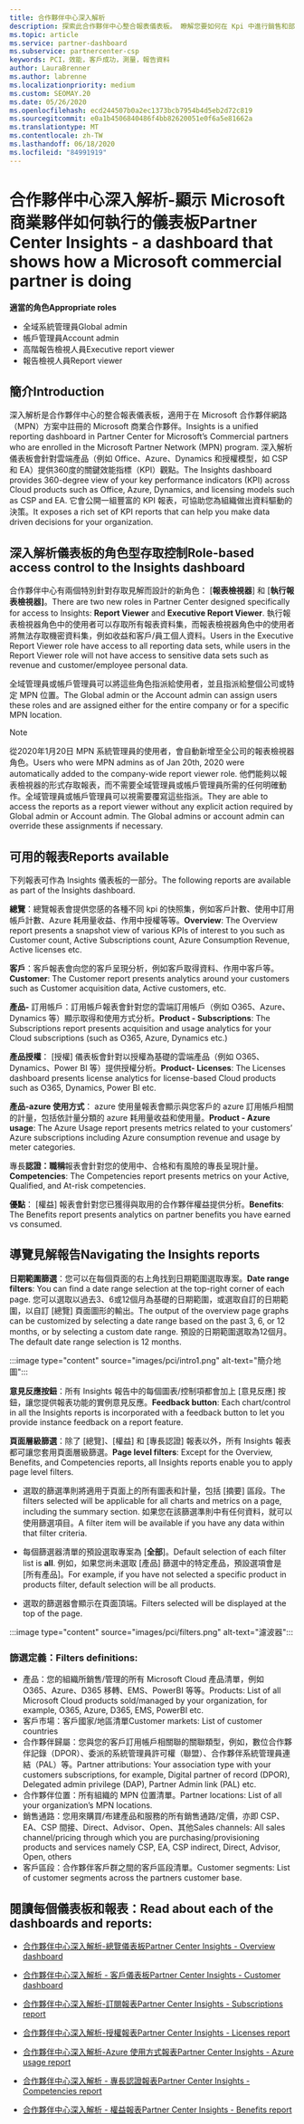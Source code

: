 ```yaml
---
title: 合作夥伴中心深入解析
description: 探索此合作夥伴中心整合報表儀表板。 瞭解您要如何在 Kpi 中進行銷售和部署、客戶開發等等。
ms.topic: article
ms.service: partner-dashboard
ms.subservice: partnercenter-csp
keywords: PCI，效能，客戶成功，測量，報告資料
author: LauraBrenner
ms.author: labrenne
ms.localizationpriority: medium
ms.custom: SEOMAY.20
ms.date: 05/26/2020
ms.openlocfilehash: ecd244507b0a2ec1373bcb7954b4d5eb2d72c819
ms.sourcegitcommit: e0a1b4506840486f4bb82620051e0f6a5e81662a
ms.translationtype: MT
ms.contentlocale: zh-TW
ms.lasthandoff: 06/18/2020
ms.locfileid: "84991919"
---
```

# <a name="partner-center-insights---a-dashboard-that-shows-how-a-microsoft-commercial-partner-is-doing"></a><span data-ttu-id="777f7-105">合作夥伴中心深入解析-顯示 Microsoft 商業夥伴如何執行的儀表板</span><span class="sxs-lookup"><span data-stu-id="777f7-105">Partner Center Insights - a dashboard that shows how a Microsoft commercial partner is doing</span></span>

<span data-ttu-id="777f7-106">**適當的角色**</span><span class="sxs-lookup"><span data-stu-id="777f7-106">**Appropriate roles**</span></span>
- <span data-ttu-id="777f7-107">全域系統管理員</span><span class="sxs-lookup"><span data-stu-id="777f7-107">Global admin</span></span>
- <span data-ttu-id="777f7-108">帳戶管理員</span><span class="sxs-lookup"><span data-stu-id="777f7-108">Account admin</span></span>
- <span data-ttu-id="777f7-109">高階報告檢視人員</span><span class="sxs-lookup"><span data-stu-id="777f7-109">Executive report viewer</span></span>
- <span data-ttu-id="777f7-110">報告檢視人員</span><span class="sxs-lookup"><span data-stu-id="777f7-110">Report viewer</span></span>

## <a name="introduction"></a><span data-ttu-id="777f7-111">簡介</span><span class="sxs-lookup"><span data-stu-id="777f7-111">Introduction</span></span>

<span data-ttu-id="777f7-112">深入解析是合作夥伴中心的整合報表儀表板，適用于在 Microsoft 合作夥伴網路（MPN）方案中註冊的 Microsoft 商業合作夥伴。</span><span class="sxs-lookup"><span data-stu-id="777f7-112">Insights is a unified reporting dashboard in Partner Center for Microsoft’s Commercial partners who are enrolled in the Microsoft Partner Network (MPN) program.</span></span> <span data-ttu-id="777f7-113">深入解析儀表板會針對雲端產品（例如 Office、Azure、Dynamics 和授權模型，如 CSP 和 EA）提供360度的關鍵效能指標（KPI）觀點。</span><span class="sxs-lookup"><span data-stu-id="777f7-113">The Insights dashboard provides 360-degree view of your key performance indicators (KPI) across Cloud products such as Office, Azure, Dynamics, and licensing models such as CSP and EA.</span></span> <span data-ttu-id="777f7-114">它會公開一組豐富的 KPI 報表，可協助您為組織做出資料驅動的決策。</span><span class="sxs-lookup"><span data-stu-id="777f7-114">It exposes a rich set of KPI reports that can help you make data driven decisions for your organization.</span></span> 

## <a name="role-based-access-control-to-the-insights-dashboard"></a><span data-ttu-id="777f7-115">深入解析儀表板的角色型存取控制</span><span class="sxs-lookup"><span data-stu-id="777f7-115">Role-based access control to the Insights dashboard</span></span>

<span data-ttu-id="777f7-116">合作夥伴中心有兩個特別針對存取見解而設計的新角色： [**報表檢視器**] 和 [**執行報表檢視器]**。</span><span class="sxs-lookup"><span data-stu-id="777f7-116">There are two new roles in Partner Center designed specifically for access to Insights: **Report Viewer** and **Executive Report Viewer**.</span></span> <span data-ttu-id="777f7-117">執行報表檢視器角色中的使用者可以存取所有報表資料集，而報表檢視器角色中的使用者將無法存取機密資料集，例如收益和客戶/員工個人資料。</span><span class="sxs-lookup"><span data-stu-id="777f7-117">Users in the Executive Report Viewer role have access to all reporting data sets, while users in the Report Viewer role will not have access to sensitive data sets such as revenue and customer/employee personal data.</span></span> 

<span data-ttu-id="777f7-118">全域管理員或帳戶管理員可以將這些角色指派給使用者，並且指派給整個公司或特定 MPN 位置。</span><span class="sxs-lookup"><span data-stu-id="777f7-118">The Global admin or the Account admin can assign users these roles and are assigned either for the entire company or for a specific MPN location.</span></span>  

>[!Note] 
><span data-ttu-id="777f7-119">從2020年1月20日 MPN 系統管理員的使用者，會自動新增至全公司的報表檢視器角色。</span><span class="sxs-lookup"><span data-stu-id="777f7-119">Users who were MPN admins as of Jan 20th, 2020 were automatically added to the company-wide report viewer role.</span></span> <span data-ttu-id="777f7-120">他們能夠以報表檢視器的形式存取報表，而不需要全域管理員或帳戶管理員所需的任何明確動作。全域管理員或帳戶管理員可以視需要覆寫這些指派。</span><span class="sxs-lookup"><span data-stu-id="777f7-120">They are able to access the reports as a report viewer without any explicit action required by Global admin or Account admin. The Global admins or account admin can override these assignments if necessary.</span></span> 

## <a name="reports-available"></a><span data-ttu-id="777f7-121">可用的報表</span><span class="sxs-lookup"><span data-stu-id="777f7-121">Reports available</span></span>

<span data-ttu-id="777f7-122">下列報表可作為 Insights 儀表板的一部分。</span><span class="sxs-lookup"><span data-stu-id="777f7-122">The following reports are available as part of the Insights dashboard.</span></span>

<span data-ttu-id="777f7-123">**總覽**：總覽報表會提供您感的各種不同 kpi 的快照集，例如客戶計數、使用中訂用帳戶計數、Azure 耗用量收益、作用中授權等等。</span><span class="sxs-lookup"><span data-stu-id="777f7-123">**Overview**: The Overview report presents a snapshot view of various KPIs of interest to you such as Customer count, Active Subscriptions count, Azure Consumption Revenue, Active licenses etc.</span></span>

<span data-ttu-id="777f7-124">**客戶**：客戶報表會向您的客戶呈現分析，例如客戶取得資料、作用中客戶等。</span><span class="sxs-lookup"><span data-stu-id="777f7-124">**Customer**: The Customer report presents analytics around your customers such as Customer acquisition data, Active customers, etc.</span></span>

<span data-ttu-id="777f7-125">**產品-** 訂用帳戶：訂用帳戶報表會針對您的雲端訂用帳戶（例如 O365、Azure、Dynamics 等）顯示取得和使用方式分析。</span><span class="sxs-lookup"><span data-stu-id="777f7-125">**Product - Subscriptions**: The Subscriptions report presents acquisition and usage analytics for your Cloud subscriptions (such as O365, Azure, Dynamics etc.)</span></span>

<span data-ttu-id="777f7-126">**產品授權**： [授權] 儀表板會針對以授權為基礎的雲端產品（例如 O365、Dynamics、Power BI 等）提供授權分析。</span><span class="sxs-lookup"><span data-stu-id="777f7-126">**Product- Licenses**: The Licenses dashboard presents license analytics for license-based Cloud products such as O365, Dynamics, Power BI etc.</span></span>

<span data-ttu-id="777f7-127">**產品-azure 使用方式**： azure 使用量報表會顯示與您客戶的 azure 訂用帳戶相關的計量，包括依計量分類的 azure 耗用量收益和使用量。</span><span class="sxs-lookup"><span data-stu-id="777f7-127">**Product - Azure usage**: The Azure Usage report presents metrics related to your customers’ Azure subscriptions including Azure consumption revenue and usage by meter categories.</span></span>

<span data-ttu-id="777f7-128">專長**認證：職稱**報表會針對您的使用中、合格和有風險的專長呈現計量。</span><span class="sxs-lookup"><span data-stu-id="777f7-128">**Competencies**: The Competencies report presents metrics on your Active, Qualified, and At-risk competencies.</span></span>

<span data-ttu-id="777f7-129">**優點**： [權益] 報表會針對您已獲得與取用的合作夥伴權益提供分析。</span><span class="sxs-lookup"><span data-stu-id="777f7-129">**Benefits**: The Benefits report presents analytics on partner benefits you have earned vs consumed.</span></span>

## <a name="navigating-the-insights-reports"></a><span data-ttu-id="777f7-130">導覽見解報告</span><span class="sxs-lookup"><span data-stu-id="777f7-130">Navigating the Insights reports</span></span>

<span data-ttu-id="777f7-131">**日期範圍篩選**：您可以在每個頁面的右上角找到日期範圍選取專案。</span><span class="sxs-lookup"><span data-stu-id="777f7-131">**Date range filters**: You can find a date range selection at the top-right corner of each page.</span></span> <span data-ttu-id="777f7-132">您可以選取以過去3、6或12個月為基礎的日期範圍，或選取自訂的日期範圍，以自訂 [總覽] 頁面圖形的輸出。</span><span class="sxs-lookup"><span data-stu-id="777f7-132">The output of the overview page graphs can be customized by selecting a date range based on the past 3, 6, or 12 months, or by selecting a custom date range.</span></span> <span data-ttu-id="777f7-133">預設的日期範圍選取為12個月。</span><span class="sxs-lookup"><span data-stu-id="777f7-133">The default date range selection is 12 months.</span></span> 

:::image type="content" source="images/pci/intro1.png" alt-text="簡介地圖":::

<span data-ttu-id="777f7-135">**意見反應按鈕**：所有 Insights 報告中的每個圖表/控制項都會加上 [意見反應] 按鈕，讓您提供報表功能的實例意見反應。</span><span class="sxs-lookup"><span data-stu-id="777f7-135">**Feedback button**: Each chart/control in all the Insights reports is incorporated with a feedback button to let you provide instance feedback on a report feature.</span></span> 

 
<span data-ttu-id="777f7-136">**頁面層級篩選**：除了 [總覽]、[權益] 和 [專長認證] 報表以外，所有 Insights 報表都可讓您套用頁面層級篩選。</span><span class="sxs-lookup"><span data-stu-id="777f7-136">**Page level filters**: Except for the Overview, Benefits, and Competencies reports, all Insights reports enable you to apply page level filters.</span></span> 

- <span data-ttu-id="777f7-137">選取的篩選準則將適用于頁面上的所有圖表和計量，包括 [摘要] 區段。</span><span class="sxs-lookup"><span data-stu-id="777f7-137">The filters selected will be applicable for all charts and metrics on a page, including the summary section.</span></span> <span data-ttu-id="777f7-138">如果您在該篩選準則中有任何資料，就可以使用篩選項目。</span><span class="sxs-lookup"><span data-stu-id="777f7-138">A filter item will be available if you have any data within that filter criteria.</span></span> 

- <span data-ttu-id="777f7-139">每個篩選器清單的預設選取專案為 [**全部**]。</span><span class="sxs-lookup"><span data-stu-id="777f7-139">Default selection of each filter list is **all**.</span></span> <span data-ttu-id="777f7-140">例如，如果您尚未選取 [產品] 篩選中的特定產品，預設選項會是 [所有產品]。</span><span class="sxs-lookup"><span data-stu-id="777f7-140">For example, if you have not selected a specific product in products filter, default selection will be all products.</span></span>

- <span data-ttu-id="777f7-141">選取的篩選器會顯示在頁面頂端。</span><span class="sxs-lookup"><span data-stu-id="777f7-141">Filters selected will be displayed at the top of the page.</span></span> 

:::image type="content" source="images/pci/filters.png" alt-text="濾波器":::

### <a name="filters-definitions"></a><span data-ttu-id="777f7-143">篩選定義：</span><span class="sxs-lookup"><span data-stu-id="777f7-143">Filters definitions:</span></span>

- <span data-ttu-id="777f7-144">產品：您的組織所銷售/管理的所有 Microsoft Cloud 產品清單，例如 O365、Azure、D365 移轉、EMS、PowerBI 等等。</span><span class="sxs-lookup"><span data-stu-id="777f7-144">Products: List of all Microsoft Cloud products sold/managed by your organization, for example,  O365, Azure, D365, EMS, PowerBI etc.</span></span>
- <span data-ttu-id="777f7-145">客戶市場：客戶國家/地區清單</span><span class="sxs-lookup"><span data-stu-id="777f7-145">Customer markets: List of customer countries</span></span>
- <span data-ttu-id="777f7-146">合作夥伴歸屬：您與您的客戶訂用帳戶相關聯的關聯類型，例如，數位合作夥伴記錄（DPOR）、委派的系統管理員許可權（聯盟）、合作夥伴系統管理員連結（PAL）等。</span><span class="sxs-lookup"><span data-stu-id="777f7-146">Partner attributions: Your association type with your customers subscriptions, for example,  Digital partner of record (DPOR), Delegated admin privilege (DAP), Partner Admin link (PAL) etc.</span></span> 
- <span data-ttu-id="777f7-147">合作夥伴位置：所有組織的 MPN 位置清單。</span><span class="sxs-lookup"><span data-stu-id="777f7-147">Partner locations: List of all your organization’s MPN locations.</span></span>
- <span data-ttu-id="777f7-148">銷售通路：您用來購買/布建產品和服務的所有銷售通路/定價，亦即 CSP、EA、CSP 間接、Direct、Advisor、Open、其他</span><span class="sxs-lookup"><span data-stu-id="777f7-148">Sales channels: All sales channel/pricing through which you are purchasing/provisioning products and services namely CSP, EA, CSP indirect, Direct, Advisor, Open, others</span></span>
- <span data-ttu-id="777f7-149">客戶區段：合作夥伴客戶群之間的客戶區段清單。</span><span class="sxs-lookup"><span data-stu-id="777f7-149">Customer segments: List of customer segments across the partners customer base.</span></span>

## <a name="read-about-each-of-the-dashboards-and-reports"></a><span data-ttu-id="777f7-150">閱讀每個儀表板和報表：</span><span class="sxs-lookup"><span data-stu-id="777f7-150">Read about each of the dashboards and reports:</span></span>

- [<span data-ttu-id="777f7-151">合作夥伴中心深入解析-總覽儀表板</span><span class="sxs-lookup"><span data-stu-id="777f7-151">Partner Center Insights - Overview dashboard</span></span>](pci-overview-report.md)

- [<span data-ttu-id="777f7-152">合作夥伴中心深入解析 - 客戶儀表板</span><span class="sxs-lookup"><span data-stu-id="777f7-152">Partner Center Insights - Customer dashboard</span></span>](pci-customer-report.md)

- [<span data-ttu-id="777f7-153">合作夥伴中心深入解析-訂閱報表</span><span class="sxs-lookup"><span data-stu-id="777f7-153">Partner Center Insights - Subscriptions report</span></span>](pci-product-subscriptions-report.md)

- [<span data-ttu-id="777f7-154">合作夥伴中心深入解析-授權報表</span><span class="sxs-lookup"><span data-stu-id="777f7-154">Partner Center Insights - Licenses report</span></span>](pci-product-licenses-report.md)

- [<span data-ttu-id="777f7-155">合作夥伴中心深入解析-Azure 使用方式報表</span><span class="sxs-lookup"><span data-stu-id="777f7-155">Partner Center Insights - Azure usage report</span></span>](pci-azure-usage-report.md)

- [<span data-ttu-id="777f7-156">合作夥伴中心深入解析 - 專長認證報表</span><span class="sxs-lookup"><span data-stu-id="777f7-156">Partner Center Insights - Competencies report</span></span>](pci-competencies-report.md)

- [<span data-ttu-id="777f7-157">合作夥伴中心深入解析 - 權益報表</span><span class="sxs-lookup"><span data-stu-id="777f7-157">Partner Center Insights - Benefits report</span></span>](pci-benefits-report.md)
